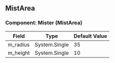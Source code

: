 ## MistArea

### Component: Mister (MistArea)

|Field|Type|Default Value|
|-----|----|-------------|
|m_radius|System.Single|35|
|m_height|System.Single|10|

